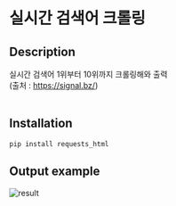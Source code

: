# 실시간 검색어 크롤링

## Description
실시간 검색어 1위부터 10위까지 크롤링해와 출력<br>
(출처 : https://signal.bz/)
<br><br>

## Installation
```
pip install requests_html
```

## Output example
![result](https://user-images.githubusercontent.com/103200144/166220522-ddd93aa8-a42b-4663-b9f8-23436d61b5a3.png)
